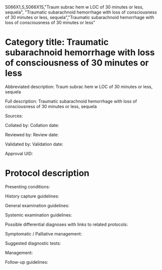 S066X1,S,S066X1S,"Traum subrac hem w LOC of 30 minutes or less, sequela", "Traumatic subarachnoid hemorrhage with loss of consciousness of 30 minutes or less, sequela","Traumatic subarachnoid hemorrhage with loss of consciousness of 30 minutes or less"
# Category title: Traumatic subarachnoid hemorrhage with loss of consciousness of 30 minutes or less

Abbreviated description: Traum subrac hem w LOC of 30 minutes or less, sequela

Full description: Traumatic subarachnoid hemorrhage with loss of consciousness of 30 minutes or less, sequela

Sources:

Collated by:
Collation date:

Reviewed by:
Review date:

Validated by:
Validation date:

Approval UID:

# Protocol description

Presenting conditions:

History capture guidelines:

General examination guidelines:

Systemic examination guidelines:

Possible differential diagnoses with links to related protocols:

Symptomatic / Palliative management:

Suggested diagnostic tests:

Management:

Follow-up guidelines:
